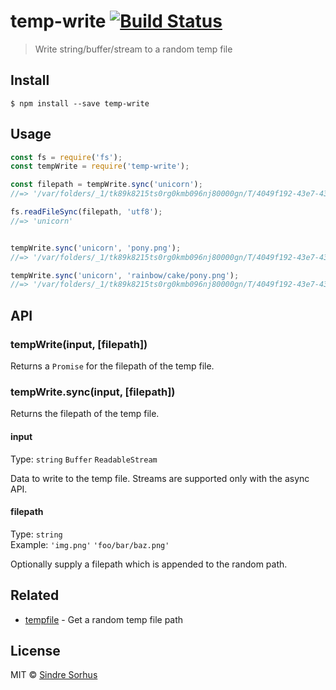 # temp-write [![Build Status](https://travis-ci.org/sindresorhus/temp-write.svg?branch=master)](https://travis-ci.org/sindresorhus/temp-write)

> Write string/buffer/stream to a random temp file


## Install

```
$ npm install --save temp-write
```


## Usage

```js
const fs = require('fs');
const tempWrite = require('temp-write');

const filepath = tempWrite.sync('unicorn');
//=> '/var/folders/_1/tk89k8215ts0rg0kmb096nj80000gn/T/4049f192-43e7-43b2-98d9-094e6760861b'

fs.readFileSync(filepath, 'utf8');
//=> 'unicorn'


tempWrite.sync('unicorn', 'pony.png');
//=> '/var/folders/_1/tk89k8215ts0rg0kmb096nj80000gn/T/4049f192-43e7-43b2-98d9-094e6760861b/pony.png'

tempWrite.sync('unicorn', 'rainbow/cake/pony.png');
//=> '/var/folders/_1/tk89k8215ts0rg0kmb096nj80000gn/T/4049f192-43e7-43b2-98d9-094e6760861b/rainbow/cake/pony.png'
```


## API

### tempWrite(input, [filepath])

Returns a `Promise` for the filepath of the temp file.

### tempWrite.sync(input, [filepath])

Returns the filepath of the temp file.

#### input

Type: `string` `Buffer` `ReadableStream`

Data to write to the temp file. Streams are supported only with the async API.

#### filepath

Type: `string`<br>
Example: `'img.png'` `'foo/bar/baz.png'`

Optionally supply a filepath which is appended to the random path.


## Related

- [tempfile](https://github.com/sindresorhus/tempfile) - Get a random temp file path


## License

MIT © [Sindre Sorhus](https://sindresorhus.com)
